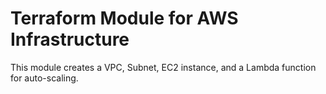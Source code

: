 # Terraform Module for AWS Infrastructure

This module creates a VPC, Subnet, EC2 instance, and a Lambda function for auto-scaling.